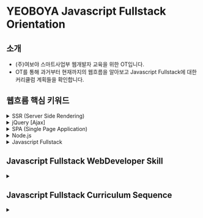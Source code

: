 # YEOBOYA Javascript Fullstack Orientation



## 소개
* (주)여보야 스마트사업부 웹개발자 교육을 위한 OT입니다.
* OT를 통해 과거부터 현재까지의 웹흐름을 알아보고 Javascript Fullstack에 대한 커리큘럼 계획들을 확인합니다.

## 웹흐름 핵심 키워드
<details><summary>SSR (Server Side Rendering)</summary>
  <p>
    
  * `db` + `SSR(php,jsp,asp)` + `script` + `css`
    * 과거부터 현재까지 많은 웹사이트들은 페이지를 이동할 때마다 서버에 페이지에 대한 요청을 하는 방식을 사용
    * 서버에서 렌더링을 마치고, Data가 결합된 HTML파일을 내려주는 방식
    * 페이지를 이동할 때마다 서버에 요청하여 페이지를 받아야 하기 때문에, 받아오는 시간동안 깜빡거리는 현상이 나타남
      
  </p>  
</details>   
<details><summary>jQuery [Ajax]</summary>
  <p>
    
  * `db` + `SSR(php,jsp,asp)` + `jQuery` + `css`
    * Write Less, Do More (적게 작성하고, 많은 것을 하자)
    * 웹사이트에 JavaScript를 쉽게 활용할 수 있도록 도와주는 Javascript Library
   
  * `Ajax`
    * Asynchronous Javascript And XML
    * XML에 기반으로 하여 서버와의 통신을 비동기 방식으로 연결함으로써 시스템 자원의 불필요한 시간낭비를 줄이고, JS 대화형 웹 Application을 구현한 기술
    
  </p>
</details>
<details><summary>SPA (Single Page Application)</summary>
  <p>

  * `db` + `SSR(php,jsp,asp)` + `Vue` or `React` + `css`
    * 하나의 웹페이지로만 이루어진 사이트
    * 기본적으로는 `CSR` 목표
    * 장점
      * 사용자 친화적
      * 초기 렌더링 후 데이터만 받아오기 때문에, 상대적으로 서버 요청이 적음
      * Virtual Dom
      * 프론트 엔드와 백엔드 분리로 개발업무 분업화 및 협업이 용이
      * 개발이 상대적으로 효율적
    * 단점
      * 첫페이지 로딩속도가 느리다.
      * 첫페이지 로딩속도가 느리다..
      * 첫페이지 로딩속도가 느리다... 
      * `SEO` 문제  
    * SPA의 단점들을 해결위한 방법
      * 첫페이지는 SSR로 처리
      * 각 컨텐츠별로 라우팅되는 페이지를 SSR로 처리    
    
    <details><summary>CSR</summary>
      <p>

      * Client Side Rendering
      * 최초 요청시 HTML, CSS, Javascript 등 각종 리소스를 받아온다. 
      * 이후에는 서버에 데이터만 요청하고, Javascript로 뷰를 컨트롤 한다.
      * 초기 요청 때 SSR 보다 많은 리소스를 요청하기 때문에, 렌더링은 속도는 SSR이 더 빠르다.
      * 하지만 이후 다른 페이지로의 이동시에는 SSR 보다 빠른 페이지 전환 속도와 더 나은 사용자 경험을 제공한다.   
        
      </p>
    </details>       
    <details><summary>SEO</summary>
      <p>

      * Search Engine Optimization
      * CSR방식으로는 검색엔진에서 검색이 불가능 (구글제외)   
      </p>
    </details>       
    <details><summary>Vue.js</summary>
      <p>

      * 웹 개발을 단순화하고 정리하기 위해 개발된 Javascript Frontend Framework
      * 기존 웹개발자들을 위한 느낌이 강하다.
      * 점진적으로 채택 가능한 구조를 갖추고 있다.
      * 선언형 렌더링과 컴포넌트 구성에 초점을 두고 있다.
      * Single File Component
        
        웹의 뷰(view)를 구성하는 요소인 HTML, CSS, JavaScript 코드를 .vue 확장자를 가진 하나의 파일에 모두 정의하는 방식
        
        관리의 생산성을 높이고, 협업을 수월하게 한다는 장점
      * Html 기반 Template 구문
        
        개발한 프론트엔드 파일을 사용자가 볼 수 있도록 브라우저 화면에 렌더링하는 과정에 Template이란 문법을 사용
        
        이 Template을 구성하는 문법이 Html 기반으로 이뤄져 있어 배우기 쉽다.
      </p>
    </details>       
    <details><summary>React.js</summary>
      <p>

      * 웹 개발을 단순화하고 정리하기 위해 개발된 Javascript Frontend Framework
      * JSX 기반 Component
        
        JSX 코드로 Component를 작성하고 Component의 상태(State)를 변화시키지 않고 관리
        
        변화가 일어나면 Virtual DOM에 렌더링을 하고 기존의 DOM과 비교하여 변화가 일어난 곳만 업데이트
      </p>
    </details>       
    <details><summary>Vue.js 와 React.js 공통점</summary>
      <p>

      * 웹 UI를 작은 Component 단위로 구성 
        
        Component는 다른 프로젝트에서도 재사용할 수 있고, 컴포넌트 캡슐화와 확장이 가능해 개발이 유연해지는 장점이 있다.
      * Virtual DOM 방식을 통해 성능을 향상
        
        Virtual DOM은 실제 DOM 변화를 최소화 시켜주는 역할

        브라우저는 HTML 파일을 스크린에 보여주기 위해 DOM 노드 트리 생성 -> 렌더트리 생성 -> 레이아웃 -> 페인팅 과정을 통해 표현
        
        DOM 노드는 HTML의 각 엘리먼트와 연관되어 있기 때문에 HTML 파일에 30개의 변화가 생기면 DOM 노드가 변경되고 그 이후의 과정역시 30회 반복됨
        
        작은 변화에도 매우 복잡한 과정들이 다시 실행되기 때문에 DOM 변화가 잦을 경우 성능이 저하
        
        Virtual DOM은 뷰에 변화가 있다면, 그 변화가 실제 DOM에 적용되기 전에 Virtual DOM에 적용시키고 최종 결과만 실제 DOM에 전달
        
        따라서 30개의 변화가 있다면 Virtual DOM은 변화된 부분만 가려내어 실제 DOM에 전달하고 실제 DOM은 그 변화를 1회로 인식하여 단 한번의 렌더링 과정만 진행
      </p>
    </details>       
 
  </p>
</details>
<details><summary>Node.js</summary>
  <p>
    
  * 서버단 즉 Backend를 제어하고 처리가 가능한 Javascript Framework
  * 초기에는 세션서버 또는 패킷서버등의 Socket Event 처리 I/O 를 담당
  * `Express.js` `Koa.js`같은 웹서버 모듈이 탄생
  * 장점  
    * 비동기처리방식으로 결과값을 기다리지 않고 보다 다양한 요청을 처리할 수 있다.
    * module 기능을 통해 다양하고 강력한 확장성을 제공
    * `npm` or `yarn`을 이용한 의존성 처리 및 관리의 용의
    <details><summary>Npm</summary>
      <p>

      * Node Packaged Manager
      * Node.js에서 사용하는 패키지 관리자 툴
      * 온라인 데이터베이스로 이루어져 있으며 클라이언트를 통해 접근
      </p>
    </details>    
    <details><summary>Yarn</summary>
      <p>

      * FaceBook에서 개발한 자바스크립트의 새로운 패키지 매니저
      * npm보다 더욱 빠르게 패키지를 인스톨하는 방법과 의존성 관리를 다양한 디바이스에서 일관성 있게 할 수 있다.
      </p>
    </details>
    <details><summary>Express.js</summary>
      <p>
        
      * Node.js의 대표적인 웹서버 Framework
      </p>
    </details>
    <details><summary>Koa.js</summary>
      <p>

      * Express.js의 라이센스가 IBM에 넘어가고 Express 개발자들이 새롭게 만든 차세대 모듈
      </p>
    </details>    

  </p>
</details>
<details><summary>Javascript Fullstack</summary>
  <p>
    
  * `db` + `Nuxt` or `Next` + `css`  
  * `db` + `Express` + `Nuxt` or `Next` + `css`    
    
    * SSR with Hydration 기법
    * middleware 기능을 통한 `api`를 통해 `CRUD`를 처리
    * 장점  
      * Javascript로 Frontend를 넘어서 Backend까지 하나의 언어로 처리가능
    <details><summary>Nuxt.js</summary>
      <p>
        
      * Vue.js 베이스에 SSR처리기술을 더한 Framework
      * Vue 파일 쓰기 (*.vue)
      * 정적 파일 전송
      * ES6/ES7 지원
      * JS & CSS 코드 번들링 및 압축
      * <head> 요소 관리 (title, meta, 기타)
      * 모듈식 아키텍처 확장
      </p>
    </details> 
    <details><summary>Next.js</summary>
      <p>

      * React.js 베이스에 SSR처리기술을 더한 Framework
      * Single File Components
      * Global CSS
      * Typescript 지원
      </p>
    </details> 
    <details><summary>Nuxt.js 와 Next.js 공통점</summary>
      <p>

      * Hot Reload (저장시 자동 새로고침)
      * Automatic Routing (pages 폴더에 있는 파일은 자동으로 라우팅)
      * SPA(SSR) 단점을 극복하여 페이지 별로 소스코드가 존재
      * Code Splitting (코드 분할)
      </p>
    </details> 
    <details><summary>API</summary>
      <p>

      * Application Programming Interface
      * SPA에서 `CRUD`를 처리하고 제공
      </p>
    </details> 
    <details><summary>CRUD</summary>
      <p>

      * Create(생성), Read(읽기), Update(갱신), Delete(삭제)    
      </p>
    </details> 

  </p>
</details>

## Javascript Fullstack WebDeveloper Skill
<details><summary></summary>
  <p>
    
  * ECMAScript
  * Node.js
  * Express.js
  * Vue.js or React.js
  * Nuxt.js or Next.js
  * Component Design Patterns
  * Type Checking (Typescript + Jsdoc)
  * Unit Test
  </p>
</details>
    
## Javascript Fullstack Curriculum Sequence
<details><summary></summary>
  <p>
    
  * 형상관리 시스템
  * HTML과 웹의 기초
  * CSS의 기초와 응용
  * 자바스크립트와 DOM
  * OOP (Object-Oriented Programming) 객체지향프로그래밍
  * 인터넷의 이해
  * Node.js의 기초
  * 웹 API의 기초: REST와 CRUD
  * 서버와 클라이언트의 통신
  * 인증의 이해
  * RDB의 기초와 연결
  * 보안의 기초
  * 정적 분석: 타입스크립트와 린트 시스템
  * 자동화된 테스트
  * 컴포넌트 기반 개발
  * 번들링과 빌드 시스템
  * 배포 파이프라인
  * 서비스의 운영: 로깅과 모니터링
  * Vue.js
  * Nuxt.js
  * Express.js
  </p>
</details>    
